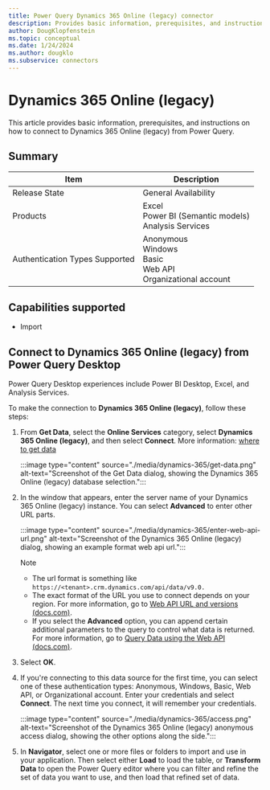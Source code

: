 ```yaml
---
title: Power Query Dynamics 365 Online (legacy) connector
description: Provides basic information, prerequisites, and instructions on how to connect to Dynamics 365 Online (legacy).
author: DougKlopfenstein
ms.topic: conceptual
ms.date: 1/24/2024
ms.author: dougklo
ms.subservice: connectors
---
```


# Dynamics 365 Online (legacy)

This article provides basic information, prerequisites, and instructions on how to connect to Dynamics 365 Online (legacy) from Power Query.

## Summary

| Item | Description |
| ---- | ----------- |
| Release State | General Availability |
| Products | Excel <br/> Power BI (Semantic models)<br/> Analysis Services|
| Authentication Types Supported | Anonymous<br/>Windows<br/>Basic<br/>Web API<br/>Organizational account |

## Capabilities supported

- Import

## Connect to Dynamics 365 Online (legacy) from Power Query Desktop

Power Query Desktop experiences include Power BI Desktop, Excel, and Analysis Services.

To make the connection to **Dynamics 365 Online (legacy)**, follow these steps:

1. From **Get Data**, select the **Online Services** category, select **Dynamics 365 Online (legacy)**, and then select **Connect**. More information: [where to get data](../where-to-get-data.md)

   :::image type="content" source="./media/dynamics-365/get-data.png" alt-text="Screenshot of the Get Data dialog, showing the Dynamics 365 Online (legacy) database selection.":::

1. In the window that appears, enter the server name of your Dynamics 365 Online (legacy) instance. You can select **Advanced** to enter other URL parts.

   :::image type="content" source="./media/dynamics-365/enter-web-api-url.png" alt-text="Screenshot of the Dynamics 365 Online (legacy) dialog, showing an example format web api url.":::

   > [!NOTE]
   > - The url format is something like `https://<tenant>.crm.dynamics.com/api/data/v9.0.`
   > - The exact format of the URL you use to connect depends on your region. For more information, go to [Web API URL and versions (docs.com)](/power-apps/developer/data-platform/webapi/compose-http-requests-handle-errors#web-api-url-and-versions).
   > - If you select the **Advanced** option, you can append certain additional parameters to the query to control what data is returned. For more information, go to [Query Data using the Web API (docs.com)](/power-apps/developer/data-platform/webapi/query-data-web-api).

1. Select **OK**.

1. If you're connecting to this data source for the first time, you can select one of these authentication types: Anonymous, Windows, Basic, Web API, or Organizational account. Enter your credentials and select **Connect**. The next time you connect, it will remember your credentials.

    :::image type="content" source="./media/dynamics-365/access.png" alt-text="Screenshot of the Dynamics 365 Online (legacy) anonymous access dialog, showing the other options along the side.":::

1. In **Navigator**, select one or more files or folders to import and use in your application. Then select either **Load** to load the table, or **Transform Data** to open the Power Query editor where you can filter and refine the set of data you want to use, and then load that refined set of data.
